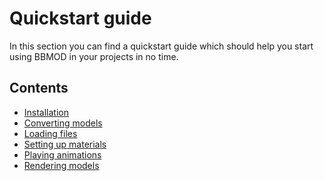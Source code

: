 # Quickstart guide
In this section you can find a quickstart guide which should help you start
using BBMOD in your projects in no time.

## Contents
* [Installation](./QuickstartInstallation.html)
* [Converting models](./QuickstartConvertingModels.html)
* [Loading files](./QuickstartLoadingFiles.html)
* [Setting up materials](./QuickstartSettingUpMaterials.html)
* [Playing animations](./QuickstartPlayingAnimations.html)
* [Rendering models](./RenderingModels.html)
